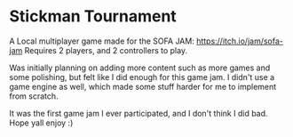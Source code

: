 # Stickman Tournament

A Local multiplayer game made for the SOFA JAM: https://itch.io/jam/sofa-jam
Requires 2 players, and 2 controllers to play.

Was initially planning on adding more content such as more games and some polishing, but felt like I did enough for this game jam. I didn't use a game engine as well, which made some stuff harder for me to implement from scratch.

It was the first game jam I ever participated, and I don't think I did bad. Hope yall enjoy :)
